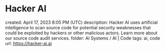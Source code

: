 # Hacker AI

created: April 17, 2023 8:05 PM (UTC)
description: Hacker AI uses artificial intelligence to scan source code for potential security weaknesses that could be exploited by hackers or other malicious actors. Learn more about our source code audit services.
folder: AI Systems / AI | Code
tags: ai, code
url: https://hacker-ai.ai